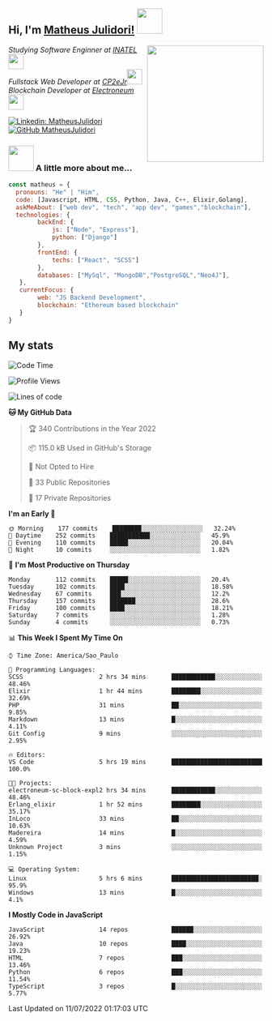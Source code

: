 <h2> Hi, I'm <a href="https://matheusjulidori.github.io" target="_blank">Matheus Julidori!</a> <img src="https://media.giphy.com/media/12oufCB0MyZ1Go/giphy.gif" width="50"></h2>
<img align='right' src="https://media.giphy.com/media/3oKIPnAiaMCws8nOsE/giphy.gif" width="230" height="auto">
<p><em>Studying Software Enginner at <a href="http://www.inatel.br" target="_blank">INATEL</a><img src="https://media.giphy.com/media/fYSnHlufseco8Fh93Z/giphy.gif" width="30"></br>
  Fullstack Web Developer at <a href="http://www.cp2ejr.com.br" target="_blank">CP2eJr</a><img src="https://media.giphy.com/media/WUlplcMpOCEmTGBtBW/giphy.gif" width="30"></br>
  Blockchain Developer at <a href="https://www.electroneum.com" target="_blank">Electroneum</a><img src="https://media.giphy.com/media/WUlplcMpOCEmTGBtBW/giphy.gif" width="30"> 
</em></p>

[![Linkedin: MatheusJulidori](https://img.shields.io/badge/-MatheusJulidori-blue?style=flat-square&logo=Linkedin&logoColor=white&link=https://www.linkedin.com/in/MatheusJulidori/)](https://www.linkedin.com/in/MatheusJulidori/)
[![GitHub MatheusJulidori](https://img.shields.io/github/followers/matheusjulidori?label=follow&style=social)](https://github.com/MatheusJulidori)


### <img src="https://media.giphy.com/media/VgCDAzcKvsR6OM0uWg/giphy.gif" width="50"> A little more about me...  

```javascript
const matheus = {
  pronouns: "He" | "Him",
  code: [Javascript, HTML, CSS, Python, Java, C++, Elixir,Golang],
  askMeAbout: ["web dev", "tech", "app dev", "games","blockchain"],
  technologies: {
        backEnd: {
            js: ["Node", "Express"],
            python: ["Django"]
        },
        frontEnd: {
            techs: ["React", "SCSS"]
        },
        databases: ["MySql", "MongoDB","PostgreSQL","Neo4J"],
   },
   currentFocus: {
        web: "JS Backend Development",
        blockchain: "Ethereum based blockchain"
   }
}
```
<h2>My stats</h2>

<!--START_SECTION:waka-->
![Code Time](http://img.shields.io/badge/Code%20Time-191%20hrs%2023%20mins-blue)

![Profile Views](http://img.shields.io/badge/Profile%20Views-2-blue)

![Lines of code](https://img.shields.io/badge/From%20Hello%20World%20I%27ve%20Written-612%20Thousand%20lines%20of%20code-blue)

**🐱 My GitHub Data** 

> 🏆 340 Contributions in the Year 2022
 > 
> 📦 115.0 kB Used in GitHub's Storage 
 > 
> 🚫 Not Opted to Hire
 > 
> 📜 33 Public Repositories 
 > 
> 🔑 17 Private Repositories  
 > 
**I'm an Early 🐤** 

```text
🌞 Morning    177 commits    ████████░░░░░░░░░░░░░░░░░   32.24% 
🌆 Daytime    252 commits    ███████████░░░░░░░░░░░░░░   45.9% 
🌃 Evening    110 commits    █████░░░░░░░░░░░░░░░░░░░░   20.04% 
🌙 Night      10 commits     ░░░░░░░░░░░░░░░░░░░░░░░░░   1.82%

```
📅 **I'm Most Productive on Thursday** 

```text
Monday       112 commits    █████░░░░░░░░░░░░░░░░░░░░   20.4% 
Tuesday      102 commits    ████░░░░░░░░░░░░░░░░░░░░░   18.58% 
Wednesday    67 commits     ███░░░░░░░░░░░░░░░░░░░░░░   12.2% 
Thursday     157 commits    ███████░░░░░░░░░░░░░░░░░░   28.6% 
Friday       100 commits    ████░░░░░░░░░░░░░░░░░░░░░   18.21% 
Saturday     7 commits      ░░░░░░░░░░░░░░░░░░░░░░░░░   1.28% 
Sunday       4 commits      ░░░░░░░░░░░░░░░░░░░░░░░░░   0.73%

```


📊 **This Week I Spent My Time On** 

```text
⌚︎ Time Zone: America/Sao_Paulo

💬 Programming Languages: 
SCSS                     2 hrs 34 mins       ████████████░░░░░░░░░░░░░   48.46% 
Elixir                   1 hr 44 mins        ████████░░░░░░░░░░░░░░░░░   32.69% 
PHP                      31 mins             ██░░░░░░░░░░░░░░░░░░░░░░░   9.85% 
Markdown                 13 mins             █░░░░░░░░░░░░░░░░░░░░░░░░   4.11% 
Git Config               9 mins              ░░░░░░░░░░░░░░░░░░░░░░░░░   2.95%

🔥 Editors: 
VS Code                  5 hrs 19 mins       █████████████████████████   100.0%

🐱‍💻 Projects: 
electroneum-sc-block-expl2 hrs 34 mins       ████████████░░░░░░░░░░░░░   48.46% 
Erlang_elixir            1 hr 52 mins        ████████░░░░░░░░░░░░░░░░░   35.17% 
InLoco                   33 mins             ██░░░░░░░░░░░░░░░░░░░░░░░   10.63% 
Madereira                14 mins             █░░░░░░░░░░░░░░░░░░░░░░░░   4.59% 
Unknown Project          3 mins              ░░░░░░░░░░░░░░░░░░░░░░░░░   1.15%

💻 Operating System: 
Linux                    5 hrs 6 mins        ████████████████████████░   95.9% 
Windows                  13 mins             █░░░░░░░░░░░░░░░░░░░░░░░░   4.1%

```

**I Mostly Code in JavaScript** 

```text
JavaScript               14 repos            ██████░░░░░░░░░░░░░░░░░░░   26.92% 
Java                     10 repos            ████░░░░░░░░░░░░░░░░░░░░░   19.23% 
HTML                     7 repos             ███░░░░░░░░░░░░░░░░░░░░░░   13.46% 
Python                   6 repos             ███░░░░░░░░░░░░░░░░░░░░░░   11.54% 
TypeScript               3 repos             █░░░░░░░░░░░░░░░░░░░░░░░░   5.77%

```



 Last Updated on 11/07/2022 01:17:03 UTC
<!--END_SECTION:waka-->
